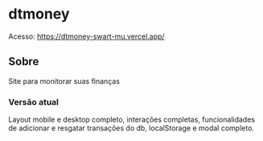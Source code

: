 # dtmoney
Acesso: https://dtmoney-swart-mu.vercel.app/

## Sobre
Site para monitorar suas finanças

### Versão atual
Layout mobile e desktop completo, interações completas, funcionalidades de adicionar e resgatar transações do db, localStorage e modal completo.
